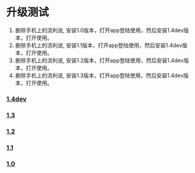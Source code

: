
# 升级测试
1. 删除手机上的流利说, 安装1.0版本，打开app登陆使用，然后安装1.4dev版本，打开使用。
2. 删除手机上的流利说, 安装1.1版本，打开app登陆使用，然后安装1.4dev版本，打开使用。
3. 删除手机上的流利说, 安装1.2版本，打开app登陆使用，然后安装1.4dev版本，打开使用。
4. 删除手机上的流利说, 安装1.3版本，打开app登陆使用，然后安装1.4dev版本，打开使用。

### [1.4dev](itms-services://?action=download-manifest&url=http://llss.qiniudn.com/engzo2_1.4.1.plist) 
### [1.3](https://itunes.apple.com/us/app/liu-li-shuo-hui-da-fen-zhi/id597364850?ls=1&mt=8)
### [1.2](https://testflightapp.com/m/build/402760/6263045)
### [1.1](https://testflightapp.com/m/build/402760/5604240)
### [1.0](https://testflightapp.com/m/build/402760/5069352)

